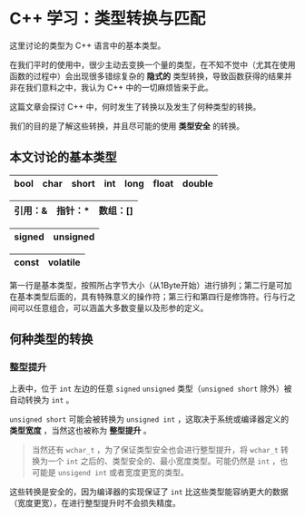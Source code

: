 

# C++ 学习：类型转换与匹配

这里讨论的类型为 C++ 语言中的基本类型。

在我们平时的使用中，很少主动去变换一个量的类型，在不知不觉中（尤其在使用函数的过程中）会出现很多错综复杂的 **隐式的** 类型转换，导致函数获得的结果并非在我们意料之中，我认为 C++ 中的一切麻烦皆来于此。

这篇文章会探讨 C++ 中，何时发生了转换以及发生了何种类型的转换。

我们的目的是了解这些转换，并且尽可能的使用 **类型安全** 的转换。

## 本文讨论的基本类型

| bool | char | short | int  | long | float | double |
| :--: | :--: | :---: | :--: | :--: | :---: | :----: |

| 引用：& | 指针：* | 数组：[] |
| :-----: | :-----: | :------: |

| signed | unsigned |
| :----: | :------: |

| const | volatile |
| :---: | :------: |

第一行是基本类型，按照所占字节大小（从1Byte开始）进行排列；第二行是可加在基本类型后面的，具有特殊意义的操作符；第三行和第四行是修饰符。行与行之间可以任意组合，可以涵盖大多数变量以及形参的定义。

## 何种类型的转换

### 整型提升

上表中，位于 `int` 左边的任意 `signed` `unsigned` 类型（`unsigned short` 除外）被自动转换为 `int` 。

`unsigned short` 可能会被转换为 `unsigned int` ，这取决于系统或编译器定义的 **类型宽度** ，当然这也被称为 **整型提升** 。

> 当然还有 `wchar_t` ，为了保证类型安全也会进行整型提升，将 `wchar_t` 转换为一个 `int` 之后的、类型安全的、最小宽度类型。可能仍然是 `int` ，也可能是 `unsigend int` 或者宽度更宽的类型。

这些转换是安全的，因为编译器的实现保证了 `int` 比这些类型能容纳更大的数据（宽度更宽），在进行整型提升时不会损失精度。

